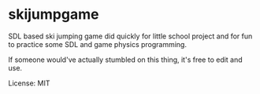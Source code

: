 # skijumpgame
SDL based ski jumping game did quickly for little school project and for fun to practice some SDL and game physics programming. 

If someone would've actually stumbled on this thing, it's free to edit and use.

License: MIT
